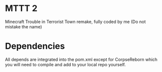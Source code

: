 # MTTT 2
Minecraft Trouble in Terrorist Town remake, fully coded by me (Do not mistake the name)

# Dependencies
All depends are integrated into the pom.xml except for CorpseReborn which you will need to compile
and add to your local repo yourself.